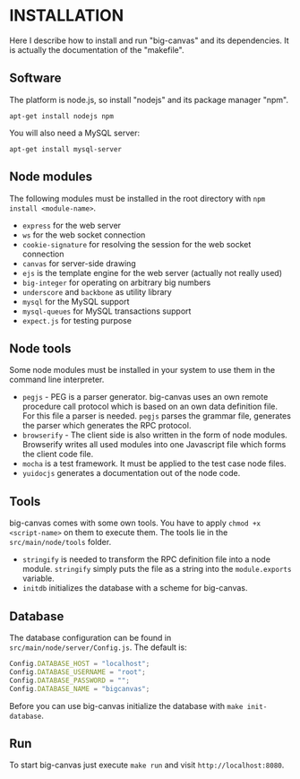 # INSTALLATION

Here I describe how to install and run "big-canvas" and its dependencies. It is actually the documentation of the "makefile".

## Software
The platform is node.js, so install "nodejs" and its package manager "npm".
```
apt-get install nodejs npm
```

You will also need a MySQL server:
```
apt-get install mysql-server
```

## Node modules

The following modules must be installed in the root directory with `npm install <module-name>`.

* `express` for the web server
* `ws` for the web socket connection
* `cookie-signature` for resolving the session for the web socket connection
* `canvas` for server-side drawing
* `ejs` is the template engine for the web server (actually not really used)
* `big-integer` for operating on arbitrary big numbers
* `underscore` and `backbone` as utility library
* `mysql` for the MySQL support
* `mysql-queues` for MySQL transactions support
* `expect.js` for testing purpose

## Node tools

Some node modules must be installed in your system to use them in the command line interpreter.

* `pegjs` - PEG is a parser generator. big-canvas uses an own remote procedure call protocol which is based on an own data definition file. For this file a parser is needed. `pegjs` parses the grammar file, generates the parser which generates the RPC protocol.
* `browserify` - The client side is also written in the form of node modules. Browserify writes all used modules into one Javascript file which forms the client code file.
* `mocha` is a test framework. It must be applied to the test case node files.
* `yuidocjs` generates a documentation out of the node code.

## Tools

big-canvas comes with some own tools. You have to apply `chmod +x <script-name>` on them to execute them. The tools lie in the `src/main/node/tools` folder.

* `stringify` is needed to transform the RPC definition file into a node module. `stringify` simply puts the file as a string into the `module.exports` variable. 
* `initdb` initializes the database with a scheme for big-canvas.

## Database

The database configuration can be found in `src/main/node/server/Config.js`. The default is:
```javascript
Config.DATABASE_HOST = "localhost";
Config.DATABASE_USERNAME = "root";
Config.DATABASE_PASSWORD = "";
Config.DATABASE_NAME = "bigcanvas";
```
Before you can use big-canvas initialize the database with `make init-database`.

## Run

To start big-canvas just execute `make run` and visit `http://localhost:8080`.